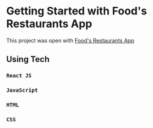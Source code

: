 # Getting Started with Food's Restaurants App

This project was open with [Food's Restaurants App](https://foods-restaurants.netlify.app/)

## Using Tech
### `React JS`
### `JavaScript`
### `HTML`
### `CSS`
  